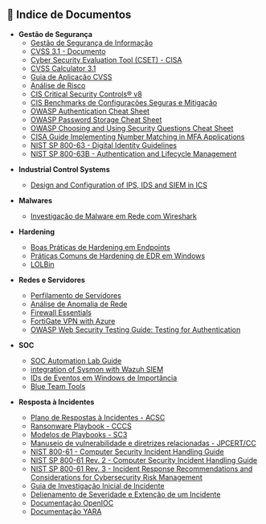 ## 📂 Indice de Documentos

- **Gestão de Segurança**
  - [Gestão de Segurança de Informação](https://www.inf.ufsc.br/~bosco.sobral/ensino/ine5680/material-seg-redes/gsi.pdf)
  - [CVSS 3.1 - Documento](https://www.first.org/cvss/v3-1/cvss-v31-specification_r1.pdf)
  - [Cyber Security Evaluation Tool (CSET) - CISA](./CSET.md) 
  - [CVSS Calculator 3.1](https://www.first.org/cvss/calculator/3-1)
  - [Guia de Aplicação CVSS](./cvss.md)
  - [Análise de Risco](./analise-risco.md)
  - [CIS Critical Security Controls® v8](https://www.cisecurity.org/insights/white-papers/cis-controls-v8-mapping-to-iso-iec-27001-2022)
  - [CIS Benchmarks de Configurações Seguras e Mitigação](https://learn.cisecurity.org/benchmarks)
  - [OWASP Authentication Cheat Sheet](https://cheatsheetseries.owasp.org/cheatsheets/Authentication_Cheat_Sheet.html)
  - [OWASP Password Storage Cheat Sheet](https://cheatsheetseries.owasp.org/cheatsheets/Password_Storage_Cheat_Sheet.html)
  - [OWASP Choosing and Using Security Questions Cheat Sheet](https://cheatsheetseries.owasp.org/cheatsheets/Choosing_and_Using_Security_Questions_Cheat_Sheet.html)
  - [CISA Guide Implementing Number Matching in MFA Applications](https://www.cisa.gov/sites/default/files/publications/fact-sheet-implement-number-matching-in-mfa-applications-508c.pdf)
  - [NIST SP 800-63 - Digital Identity Guidelines](https://nvlpubs.nist.gov/nistpubs/SpecialPublications/NIST.SP.800-63b.pdf)
  - [NIST SP 800-63B - Authentication and Lifecycle Management](https://nvlpubs.nist.gov/nistpubs/SpecialPublications/NIST.SP.800-63b.pdf)

* **Industrial Control Systems**
  * [Design and Configuration of IPS, IDS and SIEM in ICS](https://drive.google.com/file/d/1GWJJy3IkaXY-bDsZnL8jc_ynfkbNR9nF/view?usp=sharing)

* **Malwares**
  * [Investigação de Malware em Rede com Wireshark](./analise-hash-wireshark.md)

* **Hardening**
  * [Boas Práticas de Hardening em Endpoints](./boas-praticas-hardening.md)
  * [Práticas Comuns de Hardening de EDR em Windows](./hardening-edr-win.md)
  * [LOLBin](https://lolbas-project.github.io/)

* **Redes e Servidores**
  * [Perfilamento de Servidores](./perfilamento-servidores.md)
  * [Análise de Anomalia de Rede](./fluxo-anomalia-rede.md)
  * [Firewall Essentials](https://drive.google.com/file/d/1X2d2uO9czPpRGvJt7BtHB00A6Xkd6nSR/view?usp=sharing)
  * [FortiGate VPN with Azure](https://drive.google.com/file/d/1xIXHojXXP61SXlRiseK7xX70X8Ydty6p/view?usp=sharing)
  * [OWASP Web Security Testing Guide: Testing for Authentication](https://owasp.org/www-project-web-security-testing-guide/stable/4-Web_Application_Security_Testing/04-Authentication_Testing/)

* **SOC**
  * [SOC Automation Lab Guide](https://drive.google.com/file/d/18cbnV2ZLlc0ePPWcrQQ_qTXllM3s-zcQ/view?usp=sharing) 
  * [integration of Sysmon with Wazuh SIEM](https://drive.google.com/file/d/1ywiV4A3j7EQZTmk947TFi71L04NStzBw/view?usp=sharing)
  * [IDs de Eventos em Windows de Importância](./ids-windows.md)
  * [Blue Team Tools](https://drive.google.com/file/d/1n_W6T_MUj6IcN8V8spiLt_qFRHmqoXZI/view?usp=sharing)

* **Resposta à Incidentes**
  * [Plano de Respostas à Incidentes - ACSC](https://www.cyber.gov.au/sites/default/files/2023-03/ACSC%20Cyber%20Incident%20Response%20Plan%20Guidance_A4.pdf)
  * [Ransonware Playbook - CCCS](https://www.cyber.gc.ca/sites/default/files/cyber/2021-12/itsm00099-ransomware-playbook-2021-final3-en.pdf)
  * [Modelos de Playbooks - SC3](https://www.gov.scot/publications/cyber-resilience-incident-management/)
  * [Manuseio de vulnerabilidade e diretrizes relacionadas - JPCERT/CC](https://www.jpcert.or.jp/english/vh/guidelines.html)
  * [NIST 800-61 - Computer Security Incident Handling Guide](https://www.nist.gov/publications/computer-security-incident-handling-guide)
  * [NIST SP 800-61 Rev. 2 - Computer Security Incident Handling Guide](https://csrc.nist.gov/pubs/sp/800/61/r2/final)
  * [NIST SP 800-61 Rev. 3 - Incident Response Recommendations and Considerations for Cybersecurity Risk Management](https://csrc.nist.gov/pubs/sp/800/61/r3/final)
  * [Guia de Investigação Inicial de Incidente](./investigacao-inical.md)
  * [Delienamento de Severidade e Extenção de um Incidente](./delineamento-severidade-incidente.md)
  * [Documentação OpenIOC](https://github.com/fireeye/OpenIOC_1.1)
  * [Documentação YARA](https://github.com/virustotal/yara)
  
